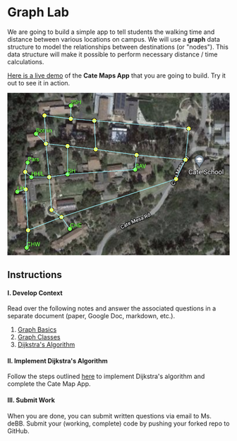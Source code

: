 # Graph Lab

We are going to build a simple app to tell students the walking time and distance between various locations on campus. We will use a **graph** data structure to model the relationships between destinations (or "nodes"). This data structure will make it possible to perform necessary distance / time calculations.

[Here is a live demo](https://cateschool.github.io/Demo-Cate-Maps-Graph-App/) of the **Cate Maps App** that you are going to build. Try it out to see it in action.

![map](Notes/assets/map.png)
## Instructions

#### I. Develop Context 
Read over the following notes and answer the associated questions in a separate document (paper, Google Doc, markdown, etc.). 

   1. [Graph Basics](Notes/1-GraphBasics.md)
   2. [Graph Classes](Notes/2-Classes.md) 
   3. [Dijkstra's Algorithm](Notes/3-Dijkstras.md)

#### II. Implement Dijkstra's Algorithm 
Follow the steps outlined [here](Notes/4-Implementation.md) to implement Dijkstra's algorithm and complete the Cate Map App.
#### III. Submit Work
When you are done, you can submit written questions via email to Ms. deBB. Submit your (working, complete) code by pushing your forked repo to GitHub.

